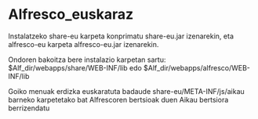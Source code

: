 # Alfresco_euskaraz

Instalatzeko share-eu karpeta konprimatu share-eu.jar izenarekin, eta alfresco-eu karpeta alfresco-eu.jar izenarekin.

Ondoren bakoitza bere instalazio karpetan sartu: $Alf_dir/webapps/share/WEB-INF/lib edo $Alf_dir/webapps/alfresco/WEB-INF/lib

Goiko menuak erdizka euskaratuta badaude share-eu/META-INF/js/aikau barneko karpetetako bat Alfrescoren bertsioak duen Aikau bertsiora berrizendatu
